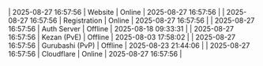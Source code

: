 | 2025-08-27 16:57:56 | Website | Online | 2025-08-27 16:57:56 |
| 2025-08-27 16:57:56 | Registration | Online | 2025-08-27 16:57:56 |
| 2025-08-27 16:57:56 | Auth Server | Offline | 2025-08-18 09:33:31 |
| 2025-08-27 16:57:56 | Kezan (PvE) | Offline | 2025-08-03 17:58:02 |
| 2025-08-27 16:57:56 | Gurubashi (PvP) | Offline | 2025-08-23 21:44:06 |
| 2025-08-27 16:57:56 | Cloudflare | Online | 2025-08-27 16:57:56 |
